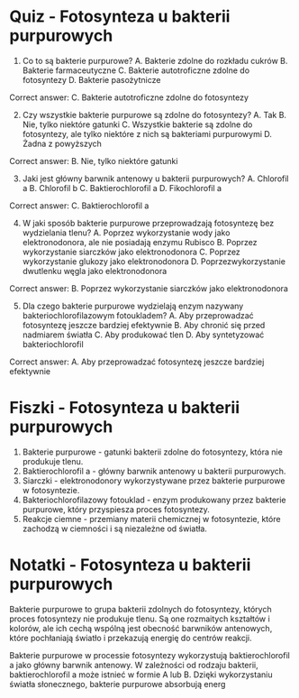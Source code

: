  # Quiz - Fotosynteza u bakterii purpurowych

1. Co to są bakterie purpurowe?
A. Bakterie zdolne do rozkładu cukrów
B. Bakterie farmaceutyczne
C. Bakterie autotroficzne zdolne do fotosyntezy
D. Bakterie pasożytnicze

Correct answer: C. Bakterie autotroficzne zdolne do fotosyntezy

2. Czy wszystkie bakterie purpurowe są zdolne do fotosyntezy?
A. Tak
B. Nie, tylko niektóre gatunki
C. Wszystkie bakterie są zdolne do fotosyntezy, ale tylko niektóre z nich są bakteriami purpurowymi
D. Żadna z powyższych

Correct answer: B. Nie, tylko niektóre gatunki

3. Jaki jest główny barwnik antenowy u bakterii purpurowych?
A. Chlorofil a
B. Chlorofil b
C. Baktierochlorofil a
D. Fikochlorofil a

Correct answer: C. Baktierochlorofil a

4. W jaki sposób bakterie purpurowe przeprowadzają fotosyntezę bez wydzielania tlenu?
A. Poprzez wykorzystanie wody jako elektronodonora, ale nie posiadają enzymu Rubisco
B. Poprzez wykorzystanie siarczków jako elektronodonora
C. Poprzez wykorzystanie glukozy jako elektronodonora
D. Poprzezwykorzystanie dwutlenku węgla jako elektronodonora

Correct answer: B. Poprzez wykorzystanie siarczków jako elektronodonora

5. Dla czego bakterie purpurowe wydzielają enzym nazywany bakteriochlorofilazowym fotoukladem?
A. Aby przeprowadzać fotosyntezę jeszcze bardziej efektywnie
B. Aby chronić się przed nadmiarem światła
C. Aby produkować tlen
D. Aby syntetyzować bakteriochlorofil

Correct answer: A. Aby przeprowadzać fotosyntezę jeszcze bardziej efektywnie

# Fiszki - Fotosynteza u bakterii purpurowych

1. Bakterie purpurowe - gatunki bakterii zdolne do fotosyntezy, która nie produkuje tlenu.
2. Baktierochlorofil a - główny barwnik antenowy u bakterii purpurowych.
3. Siarczki - elektronodonory wykorzystywane przez bakterie purpurowe w fotosyntezie.
4. Bakteriochlorofilazowy fotouklad - enzym produkowany przez bakterie purpurowe, który przyspiesza proces fotosyntezy.
5. Reakcje ciemne - przemiany materii chemicznej w fotosyntezie, które zachodzą w ciemności i są niezależne od światła.

# Notatki - Fotosynteza u bakterii purpurowych

Bakterie purpurowe to grupa bakterii zdolnych do fotosyntezy, których proces fotosyntezy nie produkuje tlenu. Są one rozmaitych kształtów i kolorów, ale ich cechą wspólną jest obecność barwników antenowych, które pochłaniają światło i przekazują energię do centrów reakcji.

Bakterie purpurowe w processie fotosyntezy wykorzystują baktierochlorofil a jako główny barwnik antenowy. W zależności od rodzaju bakterii, baktierochlorofil a może istnieć w formie A lub B. Dzięki wykorzystaniu światła słonecznego, bakterie purpurowe absorbują energ
